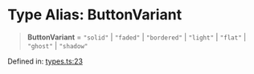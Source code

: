 # Type Alias: ButtonVariant

> **ButtonVariant** = `"solid"` \| `"faded"` \| `"bordered"` \| `"light"` \| `"flat"` \| `"ghost"` \| `"shadow"`

Defined in: [types.ts:23](https://github.com/laruss/react-text-game/blob/6b9098a8e439fedc8e81574fd40f3e2840d770e8/packages/core/src/types.ts#L23)
